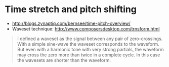 # Time stretch and pitch shifting

- http://blogs.zynaptiq.com/bernsee/time-pitch-overview/
- Waveset technique: http://www.composersdesktop.com/trnsform.html
> I defined a waveset as the signal between any pair of zero-crossings. With a simple sine-wave the waveset corresponds to the waveform. But even with a harmonic tone with very strong partials, the waveform may cross the zero more than twice in a complete cycle. In this case the wavesets are shorter than the waveform.
